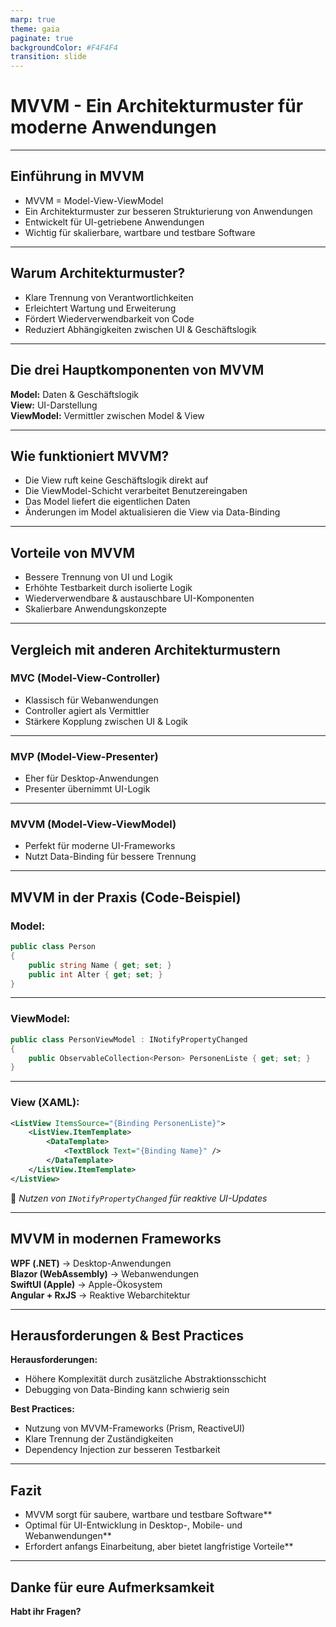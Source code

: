 ```yaml
---
marp: true
theme: gaia
paginate: true
backgroundColor: #F4F4F4
transition: slide
---
```


# **MVVM - Ein Architekturmuster für moderne Anwendungen**

---

## **Einführung in MVVM**
- MVVM = Model-View-ViewModel  
- Ein Architekturmuster zur besseren Strukturierung von Anwendungen  
- Entwickelt für UI-getriebene Anwendungen  
- Wichtig für skalierbare, wartbare und testbare Software  


---

## **Warum Architekturmuster?**
- Klare Trennung von Verantwortlichkeiten  
- Erleichtert Wartung und Erweiterung  
- Fördert Wiederverwendbarkeit von Code  
- Reduziert Abhängigkeiten zwischen UI & Geschäftslogik

---

## **Die drei Hauptkomponenten von MVVM**
 **Model:** Daten & Geschäftslogik  
 **View:** UI-Darstellung  
 **ViewModel:** Vermittler zwischen Model & View

---

## **Wie funktioniert MVVM?**
- Die View ruft keine Geschäftslogik direkt auf  
- Die ViewModel-Schicht verarbeitet Benutzereingaben  
- Das Model liefert die eigentlichen Daten  
- Änderungen im Model aktualisieren die View via Data-Binding

---

## **Vorteile von MVVM**
 - Bessere Trennung von UI und Logik
 - Erhöhte Testbarkeit durch isolierte Logik
 - Wiederverwendbare & austauschbare UI-Komponenten
 - Skalierbare Anwendungskonzepte

---

## **Vergleich mit anderen Architekturmustern**
### **MVC (Model-View-Controller)**
- Klassisch für Webanwendungen
- Controller agiert als Vermittler
- Stärkere Kopplung zwischen UI & Logik

---

### **MVP (Model-View-Presenter)**
- Eher für Desktop-Anwendungen
- Presenter übernimmt UI-Logik

---

### **MVVM (Model-View-ViewModel)**
- Perfekt für moderne UI-Frameworks
- Nutzt Data-Binding für bessere Trennung

---

## **MVVM in der Praxis (Code-Beispiel)**
### **Model:**
```csharp
public class Person
{
    public string Name { get; set; }
    public int Alter { get; set; }
}
```
---

### **ViewModel:**
```csharp
public class PersonViewModel : INotifyPropertyChanged
{
    public ObservableCollection<Person> PersonenListe { get; set; }
}
```
---

### **View (XAML):**
```xml
<ListView ItemsSource="{Binding PersonenListe}">
    <ListView.ItemTemplate>
        <DataTemplate>
            <TextBlock Text="{Binding Name}" />
        </DataTemplate>
    </ListView.ItemTemplate>
</ListView>
```

📌 *Nutzen von `INotifyPropertyChanged` für reaktive UI-Updates*

---

## **MVVM in modernen Frameworks**
 **WPF (.NET)** → Desktop-Anwendungen  
 **Blazor (WebAssembly)** → Webanwendungen  
 **SwiftUI (Apple)** → Apple-Ökosystem  
 **Angular + RxJS** → Reaktive Webarchitektur

---

## Herausforderungen & Best Practices
**Herausforderungen:**
- Höhere Komplexität durch zusätzliche Abstraktionsschicht  
- Debugging von Data-Binding kann schwierig sein  

**Best Practices:**
- Nutzung von MVVM-Frameworks (Prism, ReactiveUI)  
- Klare Trennung der Zuständigkeiten  
- Dependency Injection zur besseren Testbarkeit

---

## **Fazit**
 - MVVM sorgt für saubere, wartbare und testbare Software**  
 - Optimal für UI-Entwicklung in Desktop-, Mobile- und Webanwendungen**  
 - Erfordert anfangs Einarbeitung, aber bietet langfristige Vorteile**

---

## **Danke für eure Aufmerksamkeit**

**Habt ihr Fragen?**
